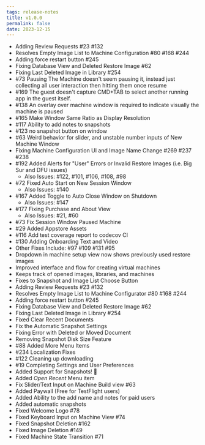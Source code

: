 ```yaml
---
tags: release-notes
title: v1.0.0
permalink: false
date: 2023-12-15
---
```



- Adding Review Requests #23 #132
- Resolves Empty Image List to Machine Configuration #80 #168 #244
- Adding force restart button #245
- Fixing Database View and Deleted Restore Image #62
- Fixing Last Deleted Image in Library #254
- #73	Pausing The Machine doesn't seem pausing it, instead just collecting all user interaction then hitting them once resume
- #169	The guest doesn't capture CMD+TAB to select another running app in the guest itself.
- #138	An overlay over machine window is required to indicate visually the machine is paused
- #165	Make Window Same Ratio as Display Resolution
- #117	Ability to add notes to snapshots
- #123	no snapshot button on window
- #63	Weird behavior for slider, and unstable number inputs of New Machine Window
- Fixing Machine Configuration UI and Image Name Change #269 #237 #238
- #192 Added Alerts for "User" Errors or Invalid Restore Images (i.e. Big Sur and DFU issues)
  - Also Issues: #122, #101, #106, #108, #98
- #72 Fixed Auto Start on New Session Window 
  - Also Issues: #140 
- #167 Added Toggle to Auto Close Window on Shutdown
  - Also Issues: #147 
- #177 Fixing Purchase and About View 
  - Also Issues: #21, #60
- #73 Fix Session Window Paused Machine
- #29 Added Appstore Assets 
- #116 Add test coverage report to codecov CI 
- #130 Adding Onboarding Text and Video
- Other Fixes Include: #97 #109 #131 #95
- Dropdown in machine setup view now shows previously used restore images
- Improved interface and flow for creating virtual machines
- Keeps track of opened images, libraries, and machines
- Fixes to Snapshot and Image List Choose Button
- Adding Review Requests #23 #132
- Resolves Empty Image List to Machine Configurator #80 #168 #244
- Adding force restart button #245
- Fixing Database View and Deleted Restore Image #62
- Fixing Last Deleted Image in Library #254
- Fixed Clear Recent Documents
- Fix the Automatic Snapshot Settings
- Fixing Error with Deleted or Moved Document
- Removing Snapshot Disk Size Feature
- #88 Added More Menu Items 
- #234 Localization Fixes
- #122 Cleaning up downloading
- #19 Completing Settings and User Preferences 
- Added Support for Snapshots! 🥳
- Added _Open Recent_ Menu item
- Fix Slider/Text Input on Machine Build view #63
- Added Paywall (Free for TestFlight users)
- Added Ability to the add name and notes for paid users 
- Added automatic snapshots
- Fixed Welcome Logo #78
- Fixed Keyboard Input on Machine View #74
- Fixed Snapshot Deletion #162
- Fixed Image Deletion #149
- Fixed Machine State Transition #71